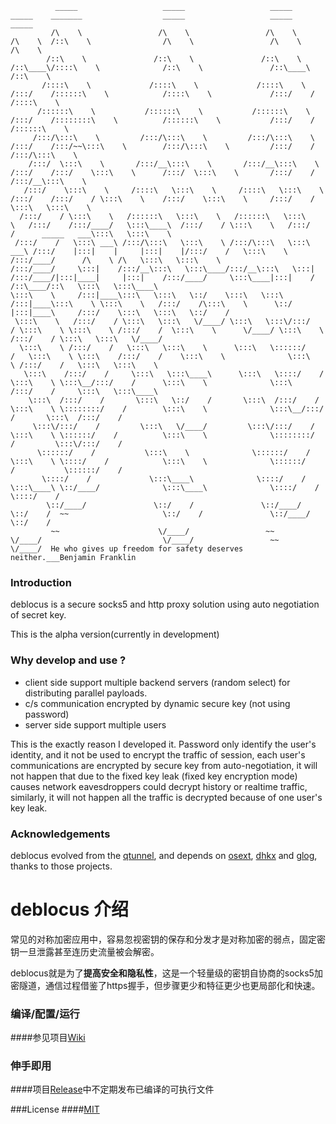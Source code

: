 ```
          _____                   _____                   _____                   _____    _______                  _____                   _____                   _____          
         /\    \                 /\    \                 /\    \                 /\    \  /::\    \                /\    \                 /\    \                 /\    \         
        /::\    \               /::\    \               /::\    \               /::\____\/::::\    \              /::\    \               /::\____\               /::\    \        
       /::::\    \             /::::\    \             /::::\    \             /:::/    /::::::\    \            /::::\    \             /:::/    /              /::::\    \       
      /::::::\    \           /::::::\    \           /::::::\    \           /:::/    /::::::::\    \          /::::::\    \           /:::/    /              /::::::\    \      
     /:::/\:::\    \         /:::/\:::\    \         /:::/\:::\    \         /:::/    /:::/~~\:::\    \        /:::/\:::\    \         /:::/    /              /:::/\:::\    \     
    /:::/  \:::\    \       /:::/__\:::\    \       /:::/__\:::\    \       /:::/    /:::/    \:::\    \      /:::/  \:::\    \       /:::/    /              /:::/__\:::\    \    
   /:::/    \:::\    \     /::::\   \:::\    \     /::::\   \:::\    \     /:::/    /:::/    / \:::\    \    /:::/    \:::\    \     /:::/    /               \:::\   \:::\    \   
  /:::/    / \:::\    \   /::::::\   \:::\    \   /::::::\   \:::\    \   /:::/    /:::/____/   \:::\____\  /:::/    / \:::\    \   /:::/    /      _____   ___\:::\   \:::\    \  
 /:::/    /   \:::\ ___\ /:::/\:::\   \:::\    \ /:::/\:::\   \:::\ ___\ /:::/    |:::|    |     |:::|    |/:::/    /   \:::\    \ /:::/____/      /\    \ /\   \:::\   \:::\    \ 
/:::/____/     \:::|    /:::/__\:::\   \:::\____/:::/__\:::\   \:::|    /:::/____/|:::|____|     |:::|    /:::/____/     \:::\____|:::|    /      /::\____/::\   \:::\   \:::\____\
\:::\    \     /:::|____\:::\   \:::\   \::/    \:::\   \:::\  /:::|____\:::\    \ \:::\    \   /:::/    /\:::\    \      \::/    |:::|____\     /:::/    \:::\   \:::\   \::/    /
 \:::\    \   /:::/    / \:::\   \:::\   \/____/ \:::\   \:::\/:::/    / \:::\    \ \:::\    \ /:::/    /  \:::\    \      \/____/ \:::\    \   /:::/    / \:::\   \:::\   \/____/ 
  \:::\    \ /:::/    /   \:::\   \:::\    \      \:::\   \::::::/    /   \:::\    \ \:::\    /:::/    /    \:::\    \              \:::\    \ /:::/    /   \:::\   \:::\    \     
   \:::\    /:::/    /     \:::\   \:::\____\      \:::\   \::::/    /     \:::\    \ \:::\__/:::/    /      \:::\    \              \:::\    /:::/    /     \:::\   \:::\____\    
    \:::\  /:::/    /       \:::\   \::/    /       \:::\  /:::/    /       \:::\    \ \::::::::/    /        \:::\    \              \:::\__/:::/    /       \:::\  /:::/    /    
     \:::\/:::/    /         \:::\   \/____/         \:::\/:::/    /         \:::\    \ \::::::/    /          \:::\    \              \::::::::/    /         \:::\/:::/    /     
      \::::::/    /           \:::\    \              \::::::/    /           \:::\    \ \::::/    /            \:::\    \              \::::::/    /           \::::::/    /      
       \::::/    /             \:::\____\              \::::/    /             \:::\____\ \::/____/              \:::\____\              \::::/    /             \::::/    /       
        \::/____/               \::/    /               \::/____/               \::/    /  ~~                     \::/    /               \::/____/               \::/    /        
         ~~                      \/____/                 ~~                      \/____/                           \/____/                 ~~                      \/____/  He who gives up freedom for safety deserves neither.___Benjamin Franklin
```

### Introduction

deblocus is a secure socks5 and http proxy solution using auto negotiation of secret key.

This is the alpha version(currently in development)

### Why develop and use ?

- client side support multiple backend servers (random select) for distributing parallel payloads.
- c/s communication encrypted by dynamic secure key (not using password)
- server side support multiple users

This is the exactly reason I developed it. Password only identify the user's identity, and it not be used to encrypt the traffic of session, each user's communications are encrypted by secure key from auto-negotiation, it will not happen that due to the fixed key leak (fixed key encryption mode) causes network eavesdroppers could decrypt history or realtime traffic, similarly, it will not happen all the traffic is decrypted because of one user's key leak.

### Acknowledgements

deblocus evolved from the [qtunnel](https://github.com/getqujing/qtunnel), and depends on [osext](https://bitbucket.org/kardianos/osext), [dhkx](https://github.com/monnand/dhkx) and [glog](https://github.com/golang/glog), thanks to those projects.

# deblocus 介绍

常见的对称加密应用中，容易忽视密钥的保存和分发才是对称加密的弱点，固定密钥一旦泄露甚至连历史流量被会解密。

deblocus就是为了**提高安全和隐私性**，这是一个轻量级的密钥自协商的socks5加密隧道，通信过程借鉴了https握手，但步骤更少和特征更少也更局部化和快速。

### 编译/配置/运行

####参见项目[Wiki](https://github.com/spance/deblocus/wiki)

### 伸手即用

####项目[Release](https://github.com/spance/deblocus/releases)中不定期发布已编译的可执行文件

###License
####[MIT](https://github.com/spance/deblocus/blob/master/LICENSE)
